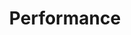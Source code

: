 ---
id: performance
title: Performance
description: Panduan login ke aplikasi ERP V2
tags: [erp-v2, performance]
---